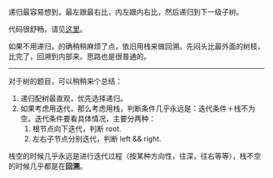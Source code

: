 递归最容易想到，最左跟最右比，内左跟内右比，然后递归到下一级子树。

代码很舒畅，请见[这里](../b3462e886fa4da1120c9e29570ed78f3aa9c881e/27.%20Symmetric%20Tree/solution.h#L12-L23)。

如果不用递归，的确稍稍麻烦了点，依旧用栈来做回溯。先闷头比最外面的树枝，比完了，回溯到内部来。思路也是很普通的。

-----

对于树的题目，可以稍稍来个总结：

1. 递归配树最直观，优先选择递归。
2. 如果考虑用迭代，那么考虑用栈，判断条件几乎永远是：迭代条件＋栈不为空。迭代条件要看具体情况，主要分两种：
    1. 根节点向下迭代，判断 root.
    2. 左右子节点分别迭代，判断 left && right.

栈空的时候几乎永远是进行迭代过程（按某种方向性，往深，往右等等），栈不空的时候几乎都是在**回溯**。
